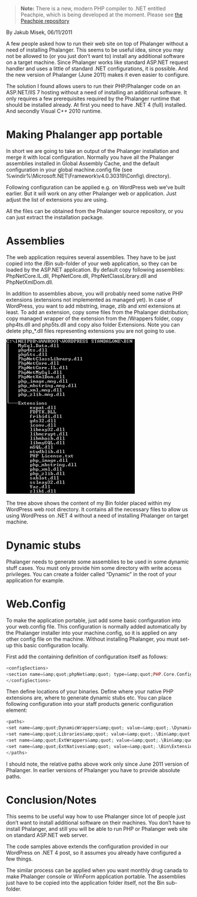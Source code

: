 > **Note:** There is a new, modern PHP compiler to .NET entitled Peachpie, which is being developed at the moment. Please see [the Peachpie repository](https://github.com/iolevel/peachpie)

By Jakub Misek, 06/11/2011

A few people asked how to run their web site on top of Phalanger without a need of installing Phalanger. This seems to be useful idea, since you may not be allowed to (or you just don’t want to) install any additional software on a target machine. Since Phalanger works like standard ASP.NET request handler and uses a little of standard .NET configurations, it is possible. And the new version of Phalanger (June 2011) makes it even easier to configure.

The solution I found allows users to run their PHP/Phalanger code on an ASP.NET/IIS 7 hosting without a need of installing an additional software. It only requires a few prerequisites required by the Phalanger runtime that should be installed already. At first you need to have .NET 4 (full) installed. And secondly Visual C++ 2010 runtime.

# Making Phalanger app portable

In short we are going to take an output of the Phalanger installation and merge it with local configuration. Normally you have all the Phalanger assemblies installed in Global Assembly Cache, and the default configuration in your global machine.config file (see %windir%\Microsoft.NET\Framework\v4.0.30319\Config\ directory).

Following configuration can be applied e.g. on WordPress web we’ve built earlier. But it will work on any other Phalanger web or application. Just adjust the list of extensions you are using.

All the files can be obtained from the Phalanger source repository, or you can just extract the installation package.

# Assemblies

The web application requires several assemblies. They have to be just copied into the /Bin sub-folder of your web application, so they can be loaded by the ASP.NET application. By default copy following assemblies: PhpNetCore.IL.dll, PhpNetCore.dll, PhpNetClassLibrary.dll and PhpNetXmlDom.dll.

In addition to assemblies above, you will probably need some native PHP extensions (extensions not implemented as managed yet). In case of WordPress, you want to add mbstring, image, zlib and xml extensions at least. To add an extension, copy some files from the Phalanger distribution; copy managed wrapper of the extension from the /Wrappers folder, copy php4ts.dll and php5ts.dll and copy also folder Extensions. Note you can delete php_*.dll files representing extensions you are not going to use.

![pic](standalone-wordpress-bin-folderpng.png)

The tree above shows the content of my Bin folder placed within my WordPress web root directory. It contains all the necessary files to allow us using WordPress on .NET 4 without a need of installing Phalanger on target machine.

# Dynamic stubs

Phalanger needs to generate some assemblies to be used in some dynamic stuff cases. You must only provide him some directory with write access privileges. You can create a folder called “Dynamic” in the root of your application for example.

# Web.Config

To make the application portable, just add some basic configuration into your web.config file. This configuration is normally added automatically by the Phalanger installer into your machine.config, so it is applied on any other config file on the machine. Without installing Phalanger, you must set-up this basic configuration locally.

First add the <configSection> containing definition of <phpNet> configuration itself as follows:

```php
<configSections>
<section name=&amp;quot;phpNet&amp;quot; type=&amp;quot;PHP.Core.ConfigurationSectionHandler, PhpNetCore, Version=2.1.0.0, Culture=neutral, PublicKeyToken=0a8e8c4c76728c71&amp;quot; //>
</configSections>
```

Then define locations of your binaries. Define where your native PHP extensions are, where to generate dynamic stubs etc. You can place following configuration into your staff products generic <phpNet> configuration element:

```php
<paths>
<set name=&amp;quot;DynamicWrappers&amp;quot; value=&amp;quot;.\Dynamic&amp;quot;/>
<set name=&amp;quot;Libraries&amp;quot; value=&amp;quot;.\Bin&amp;quot;/>
<set name=&amp;quot;ExtWrappers&amp;quot; value=&amp;quot;.\Bin&amp;quot;/>
<set name=&amp;quot;ExtNatives&amp;quot; value=&amp;quot;.\Bin\Extensions&amp;quot;/>
</paths>
```

I should note, the relative paths above work only since June 2011 version of Phalanger. In earlier versions of Phalanger you have to provide absolute paths.

# Conclusion/Notes

This seems to be useful way how to use Phalanger since lot of people just don’t want to install additional software on their machines. You don’t have to install Phalanger, and still you will be able to run PHP or Phalanger web site on standard ASP.NET web server.

The code samples above extends the configuration provided in our WordPress on .NET 4 post, so it assumes you already have configured a few things.

The similar process can be applied when you want monthly drug canada to make Phalanger console or WinForm application portable. The assemblies just have to be copied into the application folder itself, not the Bin sub-folder.
